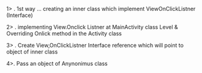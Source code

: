 1> . 1st way ... creating an inner  class which implement ViewOnClickListner (Interface)

2> . implementing View.Onclick Listner at MainActivity class Level & Overriding Onlick method in the Activity class

3> . Create View,OnClickListner Interface reference which will point to object of inner class

4>.  Pass an object of Anynonimus class
